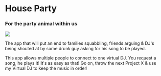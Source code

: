 # House Party
### For the party animal within us

![](http://orig02.deviantart.net/3800/f/2013/063/d/9/dj_umbreon_by_peekingboo-d5wxeit.gif)

The app that will put an end to families squabbling, friends arguing & DJ's being shouted at by some drunk guy asking for his song to be played.

This app allows multiple people to connect to one virtual DJ. You request a song, he plays it! It's as easy as that! Go on, throw the next Project X & use my Virtual DJ to keep the music in order!
